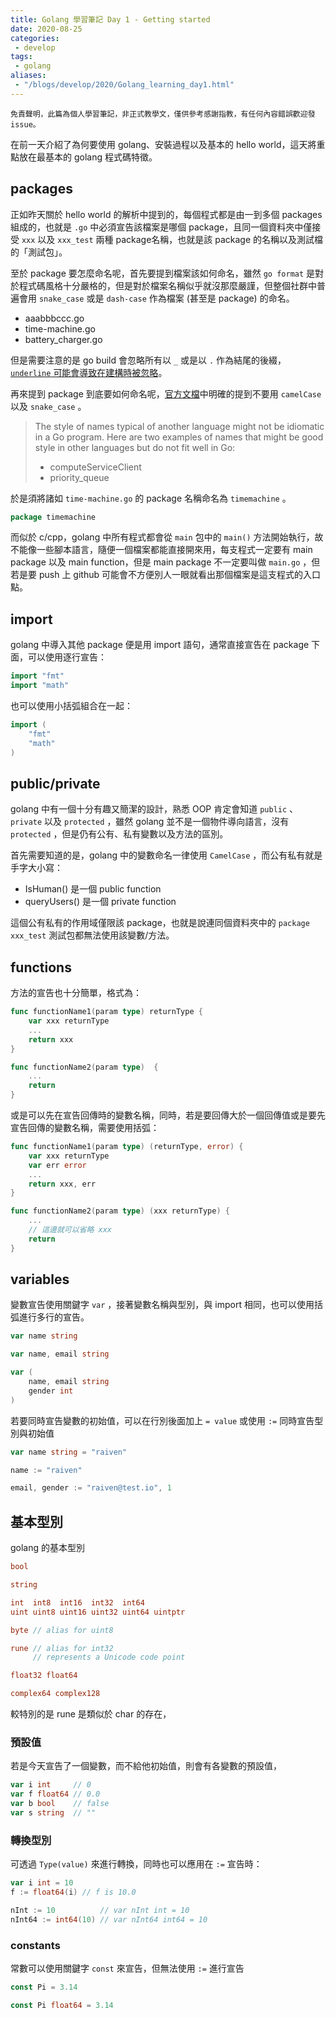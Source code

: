 ```yaml
---
title: Golang 學習筆記 Day 1 - Getting started
date: 2020-08-25
categories:
 - develop
tags:
 - golang
aliases:
 - "/blogs/develop/2020/Golang_learning_day1.html"
---
```


``` 
免責聲明，此篇為個人學習筆記，非正式教學文，僅供參考感謝指教，有任何內容錯誤歡迎發 issue。
```

在前一天介紹了為何要使用 golang、安裝過程以及基本的 hello world，這天將重點放在最基本的 golang 程式碼特徵。

## packages

正如昨天關於 hello world 的解析中提到的，每個程式都是由一到多個 packages 組成的，也就是 `.go` 中必須宣告該檔案是哪個 package，且同一個資料夾中僅接受 `xxx` 以及 `xxx_test` 兩種 package名稱，也就是該 package 的名稱以及測試檔的「測試包」。

至於 package 要怎麼命名呢，首先要提到檔案該如何命名，雖然 `go format` 是對於程式碼風格十分嚴格的，但是對於檔案名稱似乎就沒那麼嚴謹，但整個社群中普遍會用 `snake_case` 或是 `dash-case` 作為檔案 (甚至是 package) 的命名。

* aaabbbccc.go
* time-machine.go
* battery_charger.go

但是需要注意的是 go build 會忽略所有以 `_` 或是以 `.` 作為結尾的後綴， [ `underline` 可能會導致在建構時被忽略](https://dave.cheney.net/2013/10/12/how-to-use-conditional-compilation-with-the-go-build-tool)。

再來提到 package 到底要如何命名呢，[官方文檔](https://blog.golang.org/package-names)中明確的提到不要用 `camelCase` 以及 `snake_case` 。

> The style of names typical of another language might not be idiomatic in a Go program. Here are two examples of names that might be good style in other languages but do not fit well in Go:
> - computeServiceClient
> - priority_queue

於是須將諸如 `time-machine.go` 的 package 名稱命名為 `timemachine` 。

``` go
package timemachine
```

而似於 c/cpp，golang 中所有程式都會從 `main` 包中的 `main()` 方法開始執行，故不能像一些腳本語言，隨便一個檔案都能直接開來用，每支程式一定要有 main package 以及 main function，但是 main package 不一定要叫做 `main.go` ，但若是要 push 上 github 可能會不方便別人一眼就看出那個檔案是這支程式的入口點。

## import

golang 中導入其他 package 便是用 import 語句，通常直接宣告在 package 下面，可以使用逐行宣告：

``` go
import "fmt"
import "math"
```

也可以使用小括弧組合在一起：

``` go
import (
    "fmt"
    "math"
)
```

## public/private 

golang 中有一個十分有趣又簡潔的設計，熟悉 OOP 肯定會知道 `public` 、 `private` 以及 `protected` ，雖然 golang 並不是一個物件導向語言，沒有 `protected` ，但是仍有公有、私有變數以及方法的區別。

首先需要知道的是，golang 中的變數命名一律使用 `CamelCase` ，而公有私有就是手字大小寫：

* IsHuman() 是一個 public function
* queryUsers() 是一個 private function

這個公有私有的作用域僅限該 package，也就是說連同個資料夾中的 `package xxx_test` 測試包都無法使用該變數/方法。

## functions

方法的宣告也十分簡單，格式為：

``` go
func functionName1(param type) returnType {
    var xxx returnType
    ...
    return xxx
}

func functionName2(param type)  {
    ...
    return
}
```

或是可以先在宣告回傳時的變數名稱，同時，若是要回傳大於一個回傳值或是要先宣告回傳的變數名稱，需要使用括弧：

``` go
func functionName1(param type) (returnType, error) {
    var xxx returnType
    var err error
    ...
    return xxx, err
}

func functionName2(param type) (xxx returnType) {
    ...
    // 這邊就可以省略 xxx
    return
}
```

## variables

變數宣告使用關鍵字 `var` ，接著變數名稱與型別，與 import 相同，也可以使用括弧進行多行的宣告。

``` go
var name string

var name, email string

var (
    name, email string
    gender int
)
```

若要同時宣告變數的初始值，可以在行別後面加上 `= value` 或使用 `:=` 同時宣告型別與初始值

``` go
var name string = "raiven"

name := "raiven"

email, gender := "raiven@test.io", 1
```

## 基本型別

golang 的基本型別

``` go
bool

string

int  int8  int16  int32  int64
uint uint8 uint16 uint32 uint64 uintptr

byte // alias for uint8

rune // alias for int32
     // represents a Unicode code point

float32 float64

complex64 complex128
```

 
較特別的是 rune 是類似於 char 的存在，

### 預設值

若是今天宣告了一個變數，而不給他初始值，則會有各變數的預設值，

``` go
var i int     // 0
var f float64 // 0.0
var b bool    // false
var s string  // ""
```

### 轉換型別

可透過 `Type(value)` 來進行轉換，同時也可以應用在 `:=` 宣告時：

``` go
var i int = 10
f := float64(i) // f is 10.0

nInt := 10          // var nInt int = 10
nInt64 := int64(10) // var nInt64 int64 = 10
```

### constants

常數可以使用關鍵字 `const` 來宣告，但無法使用 `:=` 進行宣告

``` go
const Pi = 3.14

const Pi float64 = 3.14
```

<!-- 
準備被移至 gomodules 時介紹

而如果是在其他資料夾或是其他的 package/module 內，則也需要一併宣告路徑，假設這個包的專案目錄長這樣：

``` 
my-project
|    main.go
|
└────util
    |    util.go
    |    util_test.go
```

此時若要使用 `util.go` 內的 

``` go
import (

    "fmt"
    "math"

)
``` -->
